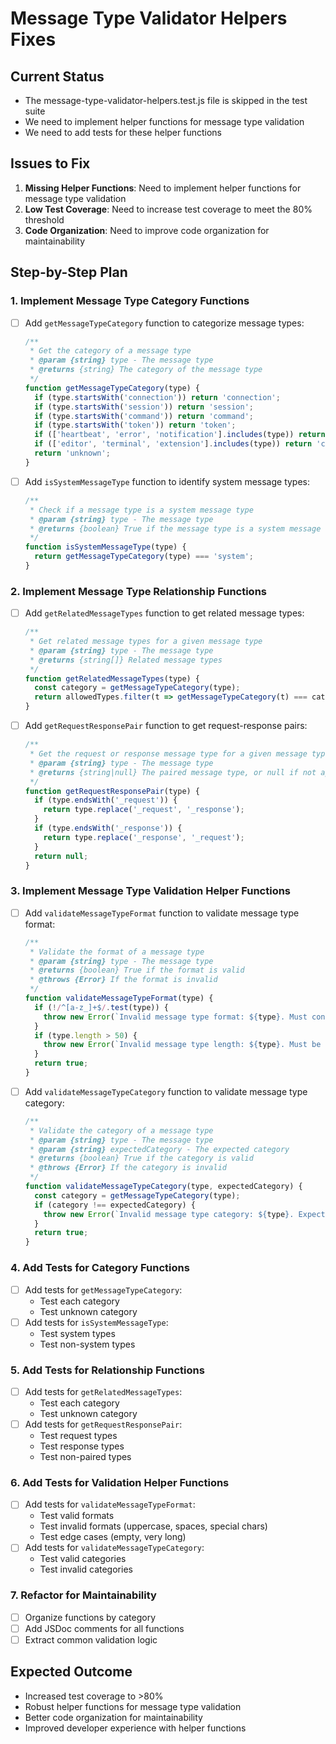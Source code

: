# Message Type Validator Helpers Fixes

## Current Status
- The message-type-validator-helpers.test.js file is skipped in the test suite
- We need to implement helper functions for message type validation
- We need to add tests for these helper functions

## Issues to Fix
1. **Missing Helper Functions**: Need to implement helper functions for message type validation
2. **Low Test Coverage**: Need to increase test coverage to meet the 80% threshold
3. **Code Organization**: Need to improve code organization for maintainability

## Step-by-Step Plan

### 1. Implement Message Type Category Functions
- [ ] Add `getMessageTypeCategory` function to categorize message types:
  ```javascript
  /**
   * Get the category of a message type
   * @param {string} type - The message type
   * @returns {string} The category of the message type
   */
  function getMessageTypeCategory(type) {
    if (type.startsWith('connection')) return 'connection';
    if (type.startsWith('session')) return 'session';
    if (type.startsWith('command')) return 'command';
    if (type.startsWith('token')) return 'token';
    if (['heartbeat', 'error', 'notification'].includes(type)) return 'system';
    if (['editor', 'terminal', 'extension'].includes(type)) return 'client';
    return 'unknown';
  }
  ```
- [ ] Add `isSystemMessageType` function to identify system message types:
  ```javascript
  /**
   * Check if a message type is a system message type
   * @param {string} type - The message type
   * @returns {boolean} True if the message type is a system message type
   */
  function isSystemMessageType(type) {
    return getMessageTypeCategory(type) === 'system';
  }
  ```

### 2. Implement Message Type Relationship Functions
- [ ] Add `getRelatedMessageTypes` function to get related message types:
  ```javascript
  /**
   * Get related message types for a given message type
   * @param {string} type - The message type
   * @returns {string[]} Related message types
   */
  function getRelatedMessageTypes(type) {
    const category = getMessageTypeCategory(type);
    return allowedTypes.filter(t => getMessageTypeCategory(t) === category);
  }
  ```
- [ ] Add `getRequestResponsePair` function to get request-response pairs:
  ```javascript
  /**
   * Get the request or response message type for a given message type
   * @param {string} type - The message type
   * @returns {string|null} The paired message type, or null if not applicable
   */
  function getRequestResponsePair(type) {
    if (type.endsWith('_request')) {
      return type.replace('_request', '_response');
    }
    if (type.endsWith('_response')) {
      return type.replace('_response', '_request');
    }
    return null;
  }
  ```

### 3. Implement Message Type Validation Helper Functions
- [ ] Add `validateMessageTypeFormat` function to validate message type format:
  ```javascript
  /**
   * Validate the format of a message type
   * @param {string} type - The message type
   * @returns {boolean} True if the format is valid
   * @throws {Error} If the format is invalid
   */
  function validateMessageTypeFormat(type) {
    if (!/^[a-z_]+$/.test(type)) {
      throw new Error(`Invalid message type format: ${type}. Must contain only lowercase letters and underscores.`);
    }
    if (type.length > 50) {
      throw new Error(`Invalid message type length: ${type}. Must be 50 characters or less.`);
    }
    return true;
  }
  ```
- [ ] Add `validateMessageTypeCategory` function to validate message type category:
  ```javascript
  /**
   * Validate the category of a message type
   * @param {string} type - The message type
   * @param {string} expectedCategory - The expected category
   * @returns {boolean} True if the category is valid
   * @throws {Error} If the category is invalid
   */
  function validateMessageTypeCategory(type, expectedCategory) {
    const category = getMessageTypeCategory(type);
    if (category !== expectedCategory) {
      throw new Error(`Invalid message type category: ${type}. Expected ${expectedCategory}, got ${category}.`);
    }
    return true;
  }
  ```

### 4. Add Tests for Category Functions
- [ ] Add tests for `getMessageTypeCategory`:
  - Test each category
  - Test unknown category
- [ ] Add tests for `isSystemMessageType`:
  - Test system types
  - Test non-system types

### 5. Add Tests for Relationship Functions
- [ ] Add tests for `getRelatedMessageTypes`:
  - Test each category
  - Test unknown category
- [ ] Add tests for `getRequestResponsePair`:
  - Test request types
  - Test response types
  - Test non-paired types

### 6. Add Tests for Validation Helper Functions
- [ ] Add tests for `validateMessageTypeFormat`:
  - Test valid formats
  - Test invalid formats (uppercase, spaces, special chars)
  - Test edge cases (empty, very long)
- [ ] Add tests for `validateMessageTypeCategory`:
  - Test valid categories
  - Test invalid categories

### 7. Refactor for Maintainability
- [ ] Organize functions by category
- [ ] Add JSDoc comments for all functions
- [ ] Extract common validation logic

## Expected Outcome
- Increased test coverage to >80%
- Robust helper functions for message type validation
- Better code organization for maintainability
- Improved developer experience with helper functions